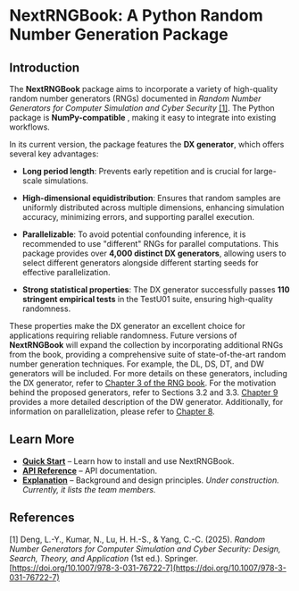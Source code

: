 # NextRNGBook: A Python Random Number Generation Package

## Introduction

The **NextRNGBook** package aims to incorporate a variety of high-quality 
random number generators (RNGs) documented in 
*Random Number Generators for Computer Simulation and Cyber Security* [[1]](#references). 
The Python package is **NumPy-compatible**
, making it easy to integrate into existing workflows.

In its current version, the package features the **DX generator**, 
which offers several key advantages:


- **Long period length**: 
Prevents early repetition and is crucial for large-scale simulations.    

- **High-dimensional equidistribution**: 
Ensures that random samples are uniformly distributed across multiple dimensions, 
enhancing simulation accuracy, minimizing errors, and supporting parallel execution.    

- **Parallelizable**: To avoid potential confounding inference, 
it is recommended to use "different" RNGs for parallel computations. 
This package provides over **4,000 distinct DX generators**, 
allowing users to select different generators alongside different starting seeds 
for effective parallelization. 

- **Strong statistical properties**: 
The DX generator successfully passes **110 stringent empirical tests** 
in the TestU01 suite, ensuring high-quality randomness.

These properties make the DX generator an excellent choice for applications 
requiring reliable randomness. 
Future versions of **NextRNGBook** will expand the collection by incorporating 
additional RNGs from the book, 
providing a comprehensive suite of state-of-the-art random number generation techniques. 
For example, the DL, DS, DT, and DW generators will be included. 
For more details on these generators, including the DX generator, 
refer to [Chapter 3 of the RNG book](https://link.springer.com/chapter/10.1007/978-3-031-76722-7_3). 
For the motivation behind the proposed generators, 
refer to Sections 3.2 and 3.3. 
[Chapter 9](https://link.springer.com/chapter/10.1007/978-3-031-76722-7_9) 
provides a more detailed description of the DW generator.
Additionally, for information on parallelization, please refer to 
[Chapter 8](https://link.springer.com/chapter/10.1007/978-3-031-76722-7_8).

## Learn More

- **[Quick Start](quick_start.md)** – Learn how to install and use NextRNGBook.
- **[API Reference](reference.md)** – API documentation.
- **[Explanation](team_and_contributor.md)** – Background and design principles. 
*Under construction. Currently, it lists the team members.*


## References

[1] Deng, L.-Y., Kumar, N., Lu, H. H.-S., & Yang, C.-C. (2025). 
*Random Number Generators for Computer Simulation and Cyber Security:
 Design, Search, Theory, and Application* (1st ed.). Springer. 
 [https://doi.org/10.1007/978-3-031-76722-7](https://doi.org/10.1007/978-3-031-76722-7)